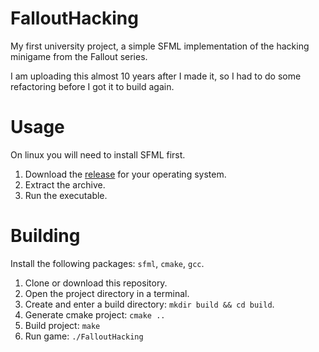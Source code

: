 # FalloutHacking
My first university project, a simple SFML implementation of the hacking minigame from the Fallout series.

I am uploading this almost 10 years after I made it, so I had to do some refactoring before I got it to build again.

# Usage
On linux you will need to install SFML first.

1. Download the [release](https://github.com/KarlOfDuty/FalloutHacking/releases) for your operating system.
2. Extract the archive.
3. Run the executable.

# Building
Install the following packages: `sfml`, `cmake`, `gcc`.

1. Clone or download this repository.
2. Open the project directory in a terminal.
3. Create and enter a build directory: `mkdir build && cd build`.
4. Generate cmake project: `cmake ..`
5. Build project: `make`
6. Run game: `./FalloutHacking`
